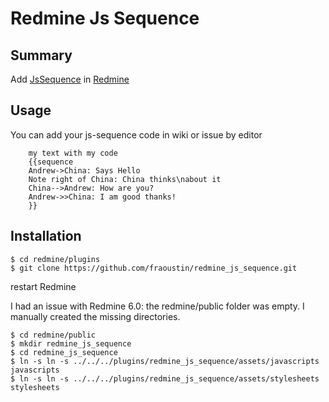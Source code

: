 # Redmine Js Sequence

## Summary

Add [JsSequence](https://bramp.github.io/js-sequence-diagrams/) in [Redmine](http://www.redmine.org/)  

## Usage

You can add your js-sequence code in wiki or issue by editor

```
    my text with my code
    {{sequence
    Andrew->China: Says Hello
    Note right of China: China thinks\nabout it
    China-->Andrew: How are you?
    Andrew->>China: I am good thanks!
    }}
```

## Installation
```
$ cd redmine/plugins
$ git clone https://github.com/fraoustin/redmine_js_sequence.git
```

restart Redmine

I had an issue with Redmine 6.0: the redmine/public folder was empty. I manually created the missing directories.

```
$ cd redmine/public
$ mkdir redmine_js_sequence
$ cd redmine_js_sequence
$ ln -s ln -s ../../../plugins/redmine_js_sequence/assets/javascripts javascripts
$ ln -s ln -s ../../../plugins/redmine_js_sequence/assets/stylesheets stylesheets
```
